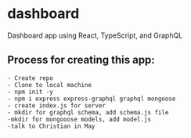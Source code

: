 # dashboard

Dashboard app using React, TypeScript, and GraphQL

## Process for creating this app:

    - Create repo
    - Clone to local machine
    - npm init -y
    - npm i express express-graphql graphql mongoose
    - create index.js for server
    - mkdir for graphql schema, add schema.js file
    -mkdir for mongooose models, add model.js
    -talk to Christian in May
